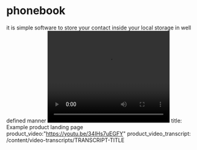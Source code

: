 # phonebook
it is simple software to store your contact inside your local storage in well defined manner 
<video width="320" height="240" controls>
  <source src="https://youtu.be/34IHs7uEGFY" type="video/mp4">  
</video>
title: Example product landing page
product_video:"https://youtu.be/34IHs7uEGFY"
product_video_transcript: /content/video-transcripts/TRANSCRIPT-TITLE
